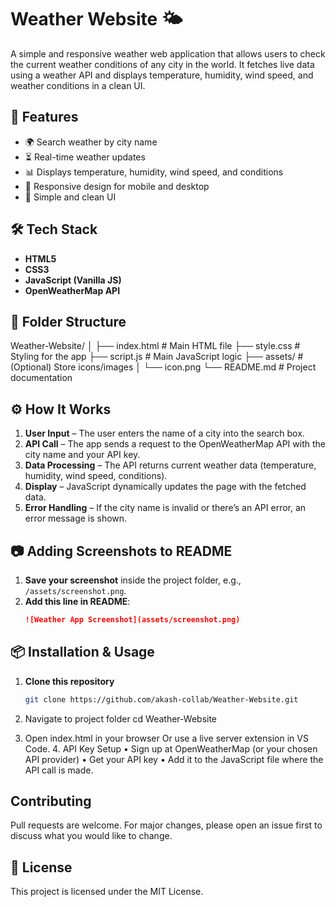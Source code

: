 # Weather Website 🌤️

A simple and responsive weather web application that allows users to check the current weather conditions of any city in the world. It fetches live data using a weather API and displays temperature, humidity, wind speed, and weather conditions in a clean UI.

## 🚀 Features
- 🌍 Search weather by city name
- ⏳ Real-time weather updates
- 📊 Displays temperature, humidity, wind speed, and conditions
- 📱 Responsive design for mobile and desktop
- 🎨 Simple and clean UI

## 🛠️ Tech Stack
- **HTML5**
- **CSS3**
- **JavaScript (Vanilla JS)**
- **OpenWeatherMap API**

## 📂 Folder Structure
Weather-Website/
│
├── index.html        # Main HTML file
├── style.css         # Styling for the app
├── script.js         # Main JavaScript logic
├── assets/           # (Optional) Store icons/images
│   └── icon.png
└── README.md         # Project documentation

## ⚙️ How It Works
1. **User Input** – The user enters the name of a city into the search box.
2. **API Call** – The app sends a request to the OpenWeatherMap API with the city name and your API key.
3. **Data Processing** – The API returns current weather data (temperature, humidity, wind speed, conditions).
4. **Display** – JavaScript dynamically updates the page with the fetched data.
5. **Error Handling** – If the city name is invalid or there’s an API error, an error message is shown.

## 📷 Adding Screenshots to README
1. **Save your screenshot** inside the project folder, e.g., `/assets/screenshot.png`.
2. **Add this line in README**:
   ```markdown
   ![Weather App Screenshot](assets/screenshot.png)


## 📦 Installation & Usage

1. **Clone this repository**
   ```bash
   git clone https://github.com/akash-collab/Weather-Website.git

2. Navigate to project folder
   cd Weather-Website

3. Open index.html in your browser
Or use a live server extension in VS Code.
	4.	API Key Setup
	•	Sign up at OpenWeatherMap (or your chosen API provider)
	•	Get your API key
	•	Add it to the JavaScript file where the API call is made.

## Contributing

Pull requests are welcome. For major changes, please open an issue first to discuss what you would like to change.

## 📜 License

This project is licensed under the MIT License.

